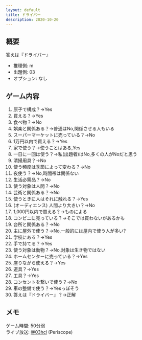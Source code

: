```yaml
---
layout: default
title: ドライバー
description: 2020-10-20
---
```


## 概要

答えは『ドライバー』

- 推理側: m
- 出題側: 03
- オプション: なし

## ゲーム内容

1. 原子で構成？→Yes
2. 買える？→Yes
3. 食べ物？→No
4. 娯楽と関係ある？→普通はNo,関係させる人もいる
5. スーパーマーケットに売っている？→No
6. 1万円以内で買える？→Yes
7. 家で使う？→使うことはある,Yes
8. 一日に一回は使う？→私(出題者)はNo,多くの人がNoだと思う
9. 清掃用具？→No
10. 使う頻度は季節によって変わる？→No
11. 夜使う？→No,時間帯は関係ない
12. 生活必需品？→No
13. 使う対象は人間？→No
14. 芸術と関係ある？→No
15. 使うときに人はそれに触れる？→Yes
16. (オーディエンス) 人間より大きい？→No
17. 1,000円以内で買える？→ものによる
18. コンビニに売っている？→そこでは買わないがあるかも
19. 台所と関係ある？→No
20. 主に屋外で使う？→No,一般的には屋内で使う人が多い?
21. 学校にある？→Yes
22. 手で持てる？→Yes
23. 使う対象は動物？→No,対象は生き物ではない
24. ホームセンターに売っている？→Yes
25. 座りながら使える？→Yes
26. 道具？→Yes
27. 工具？→Yes
28. コンセントを繋いで使う？→No
29. 車の整備で使う？→Yesっぽそう
30. 答えは『ドライバー』？→正解

## メモ

ゲーム時間: 50分弱  
ライブ放送: [@03hcl](https://www.periscope.tv/03hcl/1BRKjYZmPvaxw) (Periscope)
